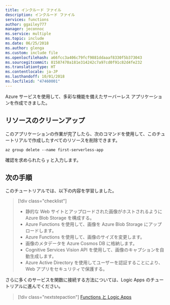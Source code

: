 ```yaml
---
title: インクルード ファイル
description: インクルード ファイル
services: functions
author: ggailey777
manager: jeconnoc
ms.service: multiple
ms.topic: include
ms.date: 06/25/2018
ms.author: glenga
ms.custom: include file
ms.openlocfilehash: a66fcc3a406c79fcf9881ddaaaf8330f5b373043
ms.sourcegitcommit: 81587470a181e314242c7a97cd0f91c82d4fe232
ms.translationtype: HT
ms.contentlocale: ja-JP
ms.lasthandoff: 10/01/2018
ms.locfileid: "47460001"
---
```

Azure サービスを使用して、多彩な機能を備えたサーバーレス アプリケーションを作成できました。

## <a name="clean-up-resources"></a>リソースのクリーンアップ

このアプリケーションの作業が完了したら、次のコマンドを使用して、このチュートリアルで作成したすべてのリソースを削除できます。

```azurecli
az group delete --name first-serverless-app
```

確認を求められたら `y` と入力します。  

## <a name="next-steps"></a>次の手順

このチュートリアルでは、以下の内容を学習しました。
> [!div class="checklist"]
> * 静的な Web サイトとアップロードされた画像がホストされるように Azure Blob Storage を構成する。
> * Azure Functions を使用して、画像を Azure Blob Storage にアップロードします。
> * Azure Functions を使用して、画像のサイズを変更します。
> * 画像のメタデータを Azure Cosmos DB に格納します。
> * Cognitive Services Vision API を使用して、画像のキャプションを自動生成します。
> * Azure Active Directory を使用してユーザーを認証することにより、Web アプリをセキュリティで保護する。

さらに多くのサービスを関数に接続する方法については、Logic Apps のチュートリアルに進んでください。 

> [!div class="nextstepaction"]
> [Functions と Logic Apps](https://docs.microsoft.com/azure/azure-functions/functions-twitter-email)
